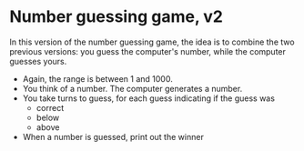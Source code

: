 # Number guessing game, v2

In this version of the number guessing game, the idea is to combine the two previous versions: you guess the computer's number, while the computer guesses yours.

* Again, the range is between 1 and 1000.
* You think of a number. The computer generates a number.
* You take turns to guess, for each guess indicating if the guess was
  * correct
  * below
  * above
* When a number is guessed, print out the winner
